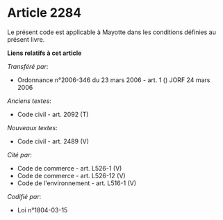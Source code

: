 # Article 2284

Le présent code est applicable à Mayotte dans les conditions définies au présent livre.

**Liens relatifs à cet article**

_Transféré par_:

  - Ordonnance n°2006-346 du 23 mars 2006 - art. 1 () JORF 24 mars 2006

_Anciens textes_:

  - Code civil - art. 2092 (T)

_Nouveaux textes_:

  - Code civil - art. 2489 (V)

_Cité par_:

  - Code de commerce - art. L526-1 (V)
  - Code de commerce - art. L526-12 (V)
  - Code de l'environnement - art. L516-1 (V)

_Codifié par_:

  - Loi n°1804-03-15
